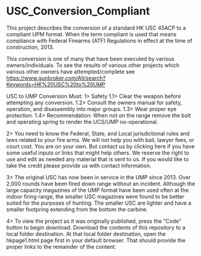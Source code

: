 # USC_Conversion_Compliant
This project describes the conversion of a standard HK USC 45ACP to a compliant UPM format.  When the term compliant is used that means compliance with Federal Firearms (ATF) Regulations in effect at the time of construction, 2013. 

This conversion is one of many that have been executed by various owners/individuals.  To see the results of various other projects which various other owners have attempted/complete see https://www.gunbroker.com/All/search?Keywords=HK%20USC%20to%20UMP


USC to UMP Conversion Must:
1> Safety
1.1> Clear the weapon before attempting any conversion.
1.2> Consult the owners manual for safety, operation, and disassembly into major groups.
1.3> Wear proper eye protection.
1.4> Recommendation: When not on the range remove the bolt and operating spring to render the UCS/UMP no-operational.  

2> You need to know the Federal, State, and Local jurisdictional rules and laws related to your fire arms. We will not help you   with bail, lawyer fees, or court cost. You are on your own. But contact us by clicking here if you have some useful inputs or links that might help others. We reserve the right to use and edit as needed any material that is sent to us. If you would like to take the credit please provide us with contact information. 
    
3> The original USC has now been in service in the UMP since 2013.  Over 2,000 rounds have been fired down range without an incident.  Although the large capacity magazines of the UMP format have been used often at the indoor firing range, the smaller USC magazines were found to be better suited for the purposes of hunting.  The smaller USC are lighter and have a smaller footpring extending from the bottom the carbine.

4> To view the project as it was originally published, press the "Code" button to begin download. Download the contents of this repository to a local folder destination.  At that local folder destination, open the hkpage1.html page first in your default browser.  That should provide the proper links to the remainder of the content.
    
    
